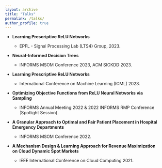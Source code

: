```yaml
---
layout: archive
title: "Talks"
permalink: /talks/
author_profile: true
---
```


- **Learning Prescriptive ReLU Networks**
  - EPFL - Signal Processing Lab (LTS4) Group, 2023.

- **Neural-Informed Decision Trees**
  - INFORMS MSOM Conference 2023, ACM SIGKDD 2023.

- **Learning Prescriptive ReLU Networks**
  - International Conference on Machine Learning (ICML) 2023.

- **Optimizing Objective Functions from ReLU Neural Networks via Sampling**
  - INFORMS Annual Meeting 2022 & 2022 INFORMS RMP Conference (Spotlight Session).

- **A Granular Approach to Optimal and Fair Patient Placement in Hospital Emergency Departments**
  - INFORMS MSOM Conference 2022.

- **A Mechanism Design & Learning Approach for Revenue Maximization on Cloud Dynamic Spot Markets**
  - IEEE International Conference on Cloud Computing 2021.